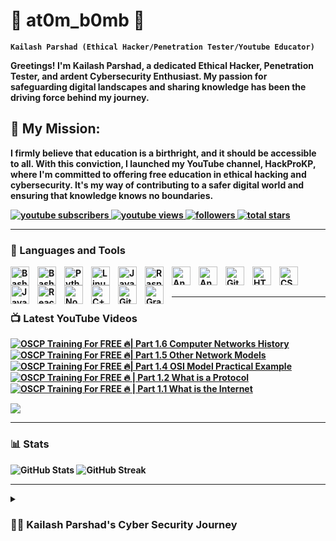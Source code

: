 <!DOCTYPE html>
<html lang="en">
<body>

  <h1>👑 at0m_b0mb 👑</h1>

  <p><strong><code>Kailash Parshad (Ethical Hacker/Penetration Tester/Youtube Educator)</code><https://ytcards.demolab.com/?id=Ik4Kdr-dE4A&title=OSCP%20Training%20For%20FREE%20%F0%9F%94%A5|%20Part%201.6%20Computer%20Networks%20History&lang=en&timestamp=1696868769&background_color=%230d1117&title_color=%23ffffff&stats_color=%23dedede&max_title_lines=2&width=250&border_radius=5&duration=330/strong></p>

  <p>Greetings! I'm Kailash Parshad, a dedicated Ethical Hacker, Penetration Tester, and ardent Cybersecurity Enthusiast. My passion for safeguarding digital landscapes and sharing knowledge has been the driving force behind my journey.</p>

  <h2>🚀 My Mission:</h2>
  <p>I firmly believe that education is a birthright, and it should be accessible to all. With this conviction, I launched my YouTube channel, HackProKP, where I'm committed to offering free education in ethical hacking and cybersecurity. It's my way of contributing to a safer digital world and ensuring that knowledge knows no boundaries.</p>

  <p>
    <a href="https://www.youtube.com/@HackProKP?sub_confirmation=1">
      <img alt="youtube subscribers" title="Subscribe to my YouTube channel"
        src="https://custom-icon-badges.demolab.com/youtube/channel/subscribers/UC2AMoUO4AwOk69rFFliDfKQ?color=%23E05D44&label=SUBSCRIBE&logo=video&logoColor=white&style=for-the-badge&labelColor=CE4630" />
    </a>
    <a href="https://www.youtube.com/@HackProKP">
      <img alt="youtube views" title=" YouTube views"
        src="https://custom-icon-badges.demolab.com/youtube/channel/views/UC2AMoUO4AwOk69rFFliDfKQ?color=%23E1AD0E&logo=eye&logoColor=white&style=for-the-badge&labelColor=C79600" />
    </a>
    <a href="https://github.com/at0m-b0mb?tab=followers">
      <img alt="followers" title="Follow me on Github"
        src="https://custom-icon-badges.demolab.com/github/followers/at0m-b0mb?color=236ad3&labelColor=1155ba&style=for-the-badge&logo=person-add&label=Follow&logoColor=white" />
    </a>
    <a href="https://github.com/at0m-b0mb?tab=repositories&sort=stargazers">
      <img alt="total stars" title="Total stars on GitHub"
        src="https://custom-icon-badges.demolab.com/github/stars/at0m-b0mb?color=55960c&style=for-the-badge&labelColor=488207&logo=star" />
    </a>
  </p>

  <hr>

  <h3>🧰 Languages and Tools</h3>

  <img align="left" alt="Bash" width="30px" style="padding-right:10px;"
    src="https://cdn.jsdelivr.net/gh/devicons/devicon/icons/bash/bash-original.svg" />

  <img align="left" alt="Bash" width="30px" style="padding-right:10px;"
    src="https://cdn.jsdelivr.net/gh/devicons/devicon/icons/bash/bash-original.svg"/>

  <img align="left" alt="Python" width="30px" style="padding-right:10px;" 
    src="https://cdn.jsdelivr.net/gh/devicons/devicon/icons/python/python-plain.svg"/>
    
  <img align="left" alt="Linux" width="30px" style="padding-right:10px;" 
    src="https://cdn.jsdelivr.net/gh/devicons/devicon/icons/linux/linux-original.svg"/>
    
  <img align="left" alt="Java" width="30px" style="padding-right:10px;" 
    src="https://cdn.jsdelivr.net/gh/devicons/devicon/icons/java/java-original.svg"/>
    
  <img align="left" alt="Raspberrypi" width="30px" style="padding-right:10px;" 
    src="https://cdn.jsdelivr.net/gh/devicons/devicon/icons/raspberrypi/raspberrypi-original.svg"/>
  
  <img align="left" alt="Anaconda" width="30px" style="padding-right:10px;" 
    src="https://cdn.jsdelivr.net/gh/devicons/devicon/icons/anaconda/anaconda-original.svg"/>
  
  <img align="left" alt="Angular" width="30px" style="padding-right:10px;" 
    src="https://cdn.jsdelivr.net/gh/devicons/devicon/icons/angularjs/angularjs-plain.svg"/>
  
  <img align="left" alt="Git" width="30px" style="padding-right:10px;" 
    src="https://cdn.jsdelivr.net/gh/devicons/devicon/icons/git/git-original.svg" />
  
  <img align="left" alt="HTML" width="30px" style="padding-right:10px;" 
    src="https://cdn.jsdelivr.net/gh/devicons/devicon/icons/html5/html5-plain.svg"/>
  
  <img align="left" alt="CSS" width="30px" style="padding-right:10px;" 
    src="https://cdn.jsdelivr.net/gh/devicons/devicon/icons/css3/css3-plain.svg"/>
  
  <img align="left" alt="JavaScript" width="30px" style="padding-right:10px;" 
    src="https://cdn.jsdelivr.net/gh/devicons/devicon/icons/javascript/javascript-plain.svg"/>
  
  <img align="left" alt="React" width="30px" style="padding-right:10px;" 
    src="https://cdn.jsdelivr.net/gh/devicons/devicon/icons/react/react-original.svg"/>
  
  <img align="left" alt="NodeJS" width="30px" style="padding-right:10px;" 
    src="https://cdn.jsdelivr.net/gh/devicons/devicon/icons/nodejs/nodejs-original.svg"/>
  
  <img align="left" alt="C++" width="30px" style="padding-right:10px;" 
    src="https://cdn.jsdelivr.net/gh/devicons/devicon/icons/cplusplus/cplusplus-line.svg"/>
  
  <img align="left" alt="GitHub" width="30px" style="padding-right:10px;" 
    src="https://cdn.jsdelivr.net/gh/devicons/devicon/icons/github/github-original.svg"/>
  
  <img align="left" alt="Gradle" width="30px" style="padding-right:10px;" 
    src="https://cdn.jsdelivr.net/gh/devicons/devicon/icons/gradle/gradle-plain.svg"/>

  <br/>
  <br/>

  <hr>

  <h3>📺 Latest YouTube Videos</h3>

  <!-- BEGIN YOUTUBE-CARDS -->
<a href="https://www.youtube.com/watch?v=Ik4Kdr-dE4A">
  <picture>
    <source media="(prefers-color-scheme: dark)" srcset="https://ytcards.demolab.com/?id=Ik4Kdr-dE4A&title=OSCP%20Training%20For%20FREE%20%F0%9F%94%A5|%20Part%201.6%20Computer%20Networks%20History&lang=en&timestamp=1696868769&background_color=%230d1117&title_color=%23ffffff&stats_color=%23dedede&max_title_lines=2&width=250&border_radius=5&duration=330">
    <img src="https://ytcards.demolab.com/?id=Ik4Kdr-dE4A&title=OSCP%20Training%20For%20FREE%20%F0%9F%94%A5|%20Part%201.6%20Computer%20Networks%20History&lang=en&timestamp=1696868769&background_color=%23ffffff&title_color=%2324292f&stats_color=%2357606a&max_title_lines=2&width=250&border_radius=5&duration=330" alt="OSCP Training For FREE 🔥| Part 1.6 Computer Networks History" title="OSCP Training For FREE 🔥| Part 1.6 Computer Networks History">
  </picture>
</a>

<a href="https://www.youtube.com/watch?v=ngprr3x1iIQ">
  <picture>
    <source media="(prefers-color-scheme: dark)" srcset="https://ytcards.demolab.com/?id=ngprr3x1iIQ&title=OSCP%20Training%20For%20FREE%20%F0%9F%94%A5|%20Part%201.5%20Other%20Network%20Models&lang=en&timestamp=1696868769&background_color=%230d1117&title_color=%23ffffff&stats_color=%23dedede&max_title_lines=2&width=250&border_radius=5&duration=570">
    <img src="https://ytcards.demolab.com/?id=ngprr3x1iIQ&title=OSCP%20Training%20For%20FREE%20%F0%9F%94%A5|%20Part%201.5%20Other%20Network%20Models&lang=en&timestamp=1696868769&background_color=%23ffffff&title_color=%2324292f&stats_color=%2357606a&max_title_lines=2&width=250&border_radius=5&duration=570" alt="OSCP Training For FREE 🔥| Part 1.5 Other Network Models" title="OSCP Training For FREE 🔥| Part 1.5 Other Network Models">
  </picture>
</a>

<a href="https://www.youtube.com/watch?v=u2Ni5ohTatI">
  <picture>
    <source media="(prefers-color-scheme: dark)" srcset="https://ytcards.demolab.com/?id=u2Ni5ohTatI&title=OSCP%20Training%20For%20FREE%20%F0%9F%94%A5|%20Part%201.4%20OSI%20Model%20Practical%20Example&lang=en&timestamp=1696868769&background_color=%230d1117&title_color=%23ffffff&stats_color=%23dedede&max_title_lines=2&width=250&border_radius=5&duration=2000">
    <img src="https://ytcards.demolab.com/?id=u2Ni5ohTatI&title=OSCP%20Training%20For%20FREE%20%F0%9F%94%A5|%20Part%201.4%20OSI%20Model%20Practical%20Example&lang=en&timestamp=1696868769&background_color=%23ffffff&title_color=%2324292f&stats_color=%2357606a&max_title_lines=2&width=250&border_radius=5&duration=2000" alt="OSCP Training For FREE 🔥| Part 1.4 OSI Model Practical Example" title="OSCP Training For FREE 🔥| Part 1.4 OSI Model Practical Example">
  </picture>
</a>

<a href="https://www.youtube.com/watch?v=kOGot8npd00">
  <picture>
    <source media="(prefers-color-scheme: dark)" srcset="https://ytcards.demolab.com/?id=kOGot8npd00&title=OSCP%20Training%20For%20FREE%20%F0%9F%94%A5%20|%20Part%201.2%20What%20is%20a%20Protocol&lang=en&timestamp=1696868769&background_color=%230d1117&title_color=%23ffffff&stats_color=%23dedede&max_title_lines=2&width=250&border_radius=5&duration=395">
    <img src="https://ytcards.demolab.com/?id=kOGot8npd00&title=OSCP%20Training%20For%20FREE%20%F0%9F%94%A5%20|%20Part%201.2%20What%20is%20a%20Protocol&lang=en&timestamp=1696868769&background_color=%23ffffff&title_color=%2324292f&stats_color=%2357606a&max_title_lines=2&width=250&border_radius=5&duration=395" alt="OSCP Training For FREE 🔥 | Part 1.2 What is a Protocol" title="OSCP Training For FREE 🔥 | Part 1.2 What is a Protocol">
  </picture>
</a>

<a href="https://www.youtube.com/watch?v=iV2iCXcB6E8">
  <picture>
    <source media="(prefers-color-scheme: dark)" srcset="https://ytcards.demolab.com/?id=iV2iCXcB6E8&title=OSCP%20Training%20For%20FREE%20%F0%9F%94%A5%20|%20Part%201.1%20What%20is%20the%20Internet&lang=en&timestamp=1696868769&background_color=%230d1117&title_color=%23ffffff&stats_color=%23dedede&max_title_lines=2&width=250&border_radius=5&duration=336">
    <img src="https://ytcards.demolab.com/?id=iV2iCXcB6E8&title=OSCP%20Training%20For%20FREE%20%F0%9F%94%A5%20|%20Part%201.1%20What%20is%20the%20Internet&lang=en&timestamp=1696868769&background_color=%23ffffff&title_color=%2324292f&stats_color=%2357606a&max_title_lines=2&width=250&border_radius=5&duration=336" alt="OSCP Training For FREE 🔥 | Part 1.1 What is the Internet" title="OSCP Training For FREE 🔥 | Part 1.1 What is the Internet">
  </picture>
</a>
<!-- END YOUTUBE-CARDS -->


  <p>
    <a href="https://www.youtube.com/@HackProKP?sub_confirmation=1">
      <img src="https://custom-icon-badges.demolab.com/badge/-Subscribe%20For%20More-red?style=for-the-badge&logo=video&logoColor=white" />
    </a>
  </p>

  <hr>

  <h3>📊 Stats</h3>

  <img src="https://github-readme-stats.vercel.app/api?username=at0m-b0mb&show_icons=true&theme=gruvbox" alt="GitHub Stats">

  <img src="https://streak-stats.demolab.com?user=at0m-b0mb&theme=gruvbox&border_radius=4.5" alt="GitHub Streak">

  <hr>

  <details>
    <summary><h3>👨‍💻 Kailash Parshad's Cyber Security Journey</h3></summary>
    <p>Currently pursuing a specialization in Cyber Security, Ethical Hacking, and Penetration Testing at Vellore Institute of Technology, I've honed skills in leadership, programming languages like Python and Java, and effective communication. My educational journey has empowered me to bring a holistic approach to cybersecurity problem-solving. I'm a firm believer in keeping life simple and meaningful. My primary goal is to succeed, not just for myself, but to honor the sacrifices my family made to support my dreams. As I strive for success, I'm driven by the desire to ensure their dreams come true too. In the end, I encourage everyone to chase their dreams, follow their hearts, and pursue happiness relentlessly. Success, in any field, is attainable when driven by passion and guided by dedication.</p>
    <p><strong>✨Arise, awake, and stop not till the goal is reached✨</strong></p>

    <p><a href="https://at0m-b0mb.github.io/">website</a></p>
    <p><a href="https://youtube.com/@HackProKP">YouTube</a></p>
  </details>

</body>

</html>
